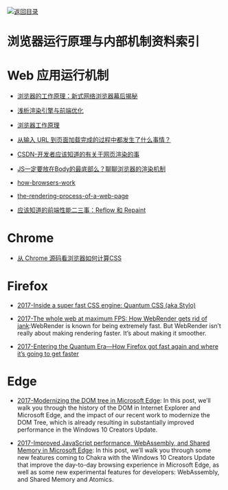 [![返回目录](https://parg.co/UGo)](https://parg.co/b4z) 
 
 
 
# 浏览器运行原理与内部机制资料索引

# Web 应用运行机制

- [浏览器的工作原理：新式网络浏览器幕后揭秘](https://www.html5rocks.com/zh/tutorials/internals/howbrowserswork/)

- [浅析渲染引擎与前端优化](http://jdc.jd.com/archives/2806)

- [浏览器工作原理](https://segmentfault.com/a/1190000004934730)

- [从输入 URL 到页面加载完成的过程中都发生了什么事情？](http://fex.baidu.com/blog/2014/05/what-happen/)

- [CSDN-开发者应该知道的有关于网页渲染的事](http://www.csdn.net/article/2015-06-12/2824946)

- [JS一定要放在Body的最底部么？聊聊浏览器的渲染机制](http://delai.me/code/js-and-performance/)

- [how-browsers-work](http://taligarsiel.com/Projects/howbrowserswork1.htm)

- [the-rendering-process-of-a-web-page](https://medium.com/@gneutzling/the-rendering-process-of-a-web-page-78e05a6749dc#.zdp2moezo)

- [应该知道的前端性能二三事：Reflow 和 Repaint](http://www.tuicool.com/articles/UvYBfy)

# Chrome

- [从 Chrome 源码看浏览器如何计算CSS](https://zhuanlan.zhihu.com/p/25380611)

# Firefox

- [2017-Inside a super fast CSS engine: Quantum CSS (aka Stylo)](https://parg.co/bTa)

- [2017-The whole web at maximum FPS: How WebRender gets rid of jank](https://parg.co/UGM):WebRender is known for being extremely fast. But WebRender isn’t really about making rendering faster. It’s about making it smoother.

- [2017-Entering the Quantum Era—How Firefox got fast again and where it’s going to get faster](https://parg.co/U6v)

# Edge

- [2017-Modernizing the DOM tree in Microsoft Edge](https://blogs.windows.com/msedgedev/2017/04/19/modernizing-dom-tree-microsoft-edge/#gXbKkdM2Yl71P1jX.97): In this post, we’ll walk you through the history of the DOM in Internet Explorer and Microsoft Edge, and the impact of our recent work to modernize the DOM Tree, which is already resulting in substantially improved performance in the Windows 10 Creators Update.

- [2017-Improved JavaScript performance, WebAssembly, and Shared Memory in Microsoft Edge](https://blogs.windows.com/msedgedev/2017/04/20/improved-javascript-performance-webassembly-shared-memory/#aXYIbCB04QkDAmeQ.97): In this post, we’ll walk you through some new features coming to Chakra with the Windows 10 Creators Update that improve the day-to-day browsing experience in Microsoft Edge, as well as some new experimental features for developers: WebAssembly, and Shared Memory and Atomics.
